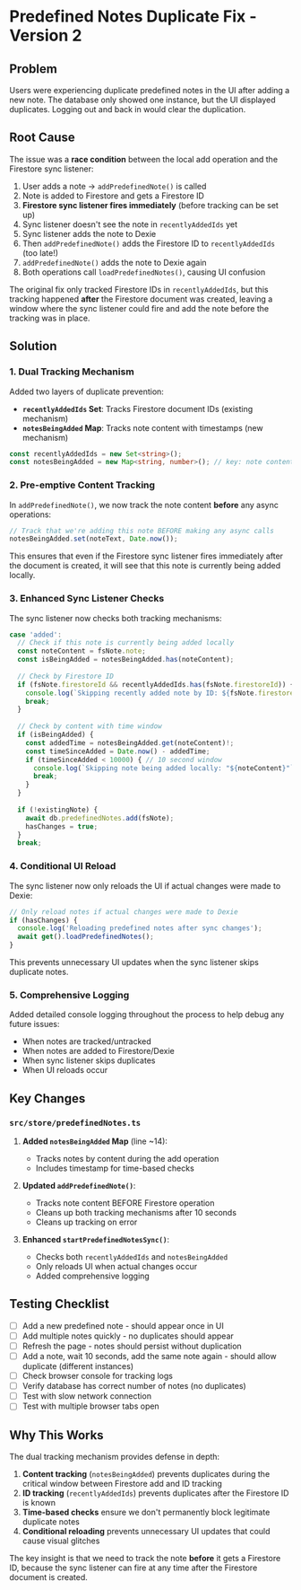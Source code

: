 # Predefined Notes Duplicate Fix - Version 2

## Problem
Users were experiencing duplicate predefined notes in the UI after adding a new note. The database only showed one instance, but the UI displayed duplicates. Logging out and back in would clear the duplication.

## Root Cause
The issue was a **race condition** between the local add operation and the Firestore sync listener:

1. User adds a note → `addPredefinedNote()` is called
2. Note is added to Firestore and gets a Firestore ID
3. **Firestore sync listener fires immediately** (before tracking can be set up)
4. Sync listener doesn't see the note in `recentlyAddedIds` yet
5. Sync listener adds the note to Dexie
6. Then `addPredefinedNote()` adds the Firestore ID to `recentlyAddedIds` (too late!)
7. `addPredefinedNote()` adds the note to Dexie again
8. Both operations call `loadPredefinedNotes()`, causing UI confusion

The original fix only tracked Firestore IDs in `recentlyAddedIds`, but this tracking happened **after** the Firestore document was created, leaving a window where the sync listener could fire and add the note before the tracking was in place.

## Solution

### 1. Dual Tracking Mechanism
Added two layers of duplicate prevention:

- **`recentlyAddedIds` Set**: Tracks Firestore document IDs (existing mechanism)
- **`notesBeingAdded` Map**: Tracks note content with timestamps (new mechanism)

```typescript
const recentlyAddedIds = new Set<string>();
const notesBeingAdded = new Map<string, number>(); // key: note content, value: timestamp
```

### 2. Pre-emptive Content Tracking
In `addPredefinedNote()`, we now track the note content **before** any async operations:

```typescript
// Track that we're adding this note BEFORE making any async calls
notesBeingAdded.set(noteText, Date.now());
```

This ensures that even if the Firestore sync listener fires immediately after the document is created, it will see that this note is currently being added locally.

### 3. Enhanced Sync Listener Checks
The sync listener now checks both tracking mechanisms:

```typescript
case 'added':
  // Check if this note is currently being added locally
  const noteContent = fsNote.note;
  const isBeingAdded = notesBeingAdded.has(noteContent);
  
  // Check by Firestore ID
  if (fsNote.firestoreId && recentlyAddedIds.has(fsNote.firestoreId)) {
    console.log(`Skipping recently added note by ID: ${fsNote.firestoreId}`);
    break;
  }
  
  // Check by content with time window
  if (isBeingAdded) {
    const addedTime = notesBeingAdded.get(noteContent)!;
    const timeSinceAdded = Date.now() - addedTime;
    if (timeSinceAdded < 10000) { // 10 second window
      console.log(`Skipping note being added locally: "${noteContent}"`);
      break;
    }
  }
  
  if (!existingNote) {
    await db.predefinedNotes.add(fsNote);
    hasChanges = true;
  }
  break;
```

### 4. Conditional UI Reload
The sync listener now only reloads the UI if actual changes were made to Dexie:

```typescript
// Only reload notes if actual changes were made to Dexie
if (hasChanges) {
  console.log('Reloading predefined notes after sync changes');
  await get().loadPredefinedNotes();
}
```

This prevents unnecessary UI updates when the sync listener skips duplicate notes.

### 5. Comprehensive Logging
Added detailed console logging throughout the process to help debug any future issues:

- When notes are tracked/untracked
- When notes are added to Firestore/Dexie
- When sync listener skips duplicates
- When UI reloads occur

## Key Changes

### `src/store/predefinedNotes.ts`

1. **Added `notesBeingAdded` Map** (line ~14):
   - Tracks notes by content during the add operation
   - Includes timestamp for time-based checks

2. **Updated `addPredefinedNote()`**:
   - Tracks note content BEFORE Firestore operation
   - Cleans up both tracking mechanisms after 10 seconds
   - Cleans up tracking on error

3. **Enhanced `startPredefinedNotesSync()`**:
   - Checks both `recentlyAddedIds` and `notesBeingAdded`
   - Only reloads UI when actual changes occur
   - Added comprehensive logging

## Testing Checklist

- [ ] Add a new predefined note - should appear once in UI
- [ ] Add multiple notes quickly - no duplicates should appear
- [ ] Refresh the page - notes should persist without duplication
- [ ] Add a note, wait 10 seconds, add the same note again - should allow duplicate (different instances)
- [ ] Check browser console for tracking logs
- [ ] Verify database has correct number of notes (no duplicates)
- [ ] Test with slow network connection
- [ ] Test with multiple browser tabs open

## Why This Works

The dual tracking mechanism provides defense in depth:

1. **Content tracking** (`notesBeingAdded`) prevents duplicates during the critical window between Firestore add and ID tracking
2. **ID tracking** (`recentlyAddedIds`) prevents duplicates after the Firestore ID is known
3. **Time-based checks** ensure we don't permanently block legitimate duplicate notes
4. **Conditional reloading** prevents unnecessary UI updates that could cause visual glitches

The key insight is that we need to track the note **before** it gets a Firestore ID, because the sync listener can fire at any time after the Firestore document is created.
